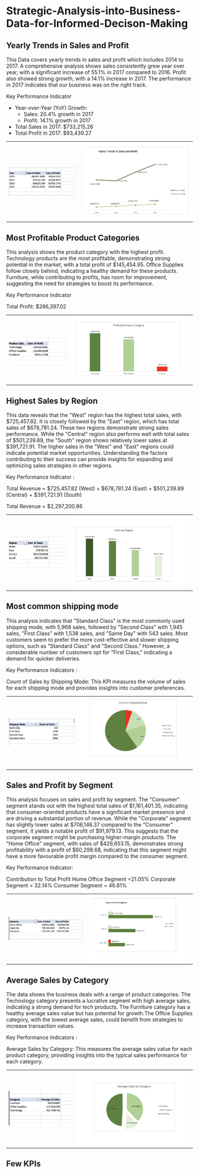 # Strategic-Analysis-into-Business-Data-for-Informed-Decison-Making

## Yearly Trends in Sales and Profit

This Data covers yearly trends in sales and profit which includes 2014 to 2017. A comprehensive analysis shows sales consistently grew year over year, with a significant increase of 55.1% in 2017 compared to 2016. Profit also showed strong growth, with a 14.1% increase in 2017.  The performance in 2017 indicates that our business was on the right track. 

Key Performance Indicator
* Year-over-Year (YoY) Growth:
    * Sales: 20.4% growth in 2017
    * Profit: 14.1% growth in 2017
* Total Sales in 2017: $733,215.26
* Total Profit in 2017: $93,439.27

<table>
  <tr>
    <td><img src="https://github.com/TomiiOkotie/Strategic-Analysis-into-Business-Data-for-Informed-Decison-Making/blob/main/Trendstab.png" alt="https://github.com/TomiiOkotie/Strategic-Analysis-into-Business-Data-for-Informed-Decison-Making/blob/main/Trendstab.png"></td>
    <td><img src="https://github.com/TomiiOkotie/Strategic-Analysis-into-Business-Data-for-Informed-Decison-Making/blob/main/trendschart.png" alt="https://github.com/TomiiOkotie/Strategic-Analysis-into-Business-Data-for-Informed-Decison-Making/blob/main/trendschart.png"></td>
  </tr>
</table>

## Most Profitable Product Categories

This analysis shows the product category with the highest profit. Technology products are the most profitable, demonstrating strong potential in the market, with a total profit of $145,454.95. Office Supplies follow closely behind, indicating a healthy demand for these products. Furniture, while contributing to profits, has room for improvement, suggesting the need for strategies to boost its performance.

Key Performance Indicator

Total Profit: $286,397.02

<table>
  <tr>
    <td><img src="https://github.com/TomiiOkotie/Strategic-Analysis-into-Business-Data-for-Informed-Decison-Making/blob/main/catab.png" alt="https://github.com/TomiiOkotie/Strategic-Analysis-into-Business-Data-for-Informed-Decison-Making/blob/main/catab.png"></td>
    <td><img src="https://github.com/TomiiOkotie/Strategic-Analysis-into-Business-Data-for-Informed-Decison-Making/blob/main/catchart.png" alt="https://github.com/TomiiOkotie/Strategic-Analysis-into-Business-Data-for-Informed-Decison-Making/blob/main/catchart.png"></td>
  </tr>
</table>


## Highest Sales by Region

This data reveals that the "West" region has the highest total sales, with $725,457.82. It is closely followed by the "East" region, which has total sales of $678,781.24. These two regions demonstrate strong sales performance. While the "Central" region also performs well with total sales of $501,239.89, the "South" region shows relatively lower sales at $391,721.91. The higher sales in the "West" and "East" regions could indicate potential market opportunities. Understanding the factors contributing to their success can provide insights for expanding and optimizing sales strategies in other regions.

Key Performance Indicator : 

Total Revenue  = $725,457.82 (West) + $678,781.24 (East) + $501,239.89 (Central) + $391,721.91 (South)

Total Revenue  = $2,297,200.86

<table>
  <tr>
    <td><img src="https://github.com/TomiiOkotie/Strategic-Analysis-into-Business-Data-for-Informed-Decison-Making/blob/main/regtab.png" alt="https://github.com/TomiiOkotie/Strategic-Analysis-into-Business-Data-for-Informed-Decison-Making/blob/main/regtab.png"></td>
    <td><img src="https://github.com/TomiiOkotie/Strategic-Analysis-into-Business-Data-for-Informed-Decison-Making/blob/main/regchart.png" alt="https://github.com/TomiiOkotie/Strategic-Analysis-into-Business-Data-for-Informed-Decison-Making/blob/main/regchart.png"></td>
  </tr>
</table>

## Most common shipping mode 


This analysis indicates that "Standard Class" is the most commonly used shipping mode, with 5,968 sales, followed by "Second Class" with 1,945 sales, "First Class" with 1,538 sales, and "Same Day" with 543 sales. Most customers seem to prefer the more cost-effective and slower shipping options, such as "Standard Class" and "Second Class." However, a considerable number of customers opt for "First Class," indicating a demand for quicker deliveries. 

Key Performance Indicators :

Count of Sales by Shipping Mode: This KPI measures the volume of sales for each shipping mode and provides insights into customer preferences.


<table>
  <tr>
    <td><img src="https://github.com/TomiiOkotie/Strategic-Analysis-into-Business-Data-for-Informed-Decison-Making/blob/main/shiptab.png" alt="https://github.com/TomiiOkotie/Strategic-Analysis-into-Business-Data-for-Informed-Decison-Making/blob/main/regtab.png"></td>
    <td><img src="https://github.com/TomiiOkotie/Strategic-Analysis-into-Business-Data-for-Informed-Decison-Making/blob/main/shipchart.png" alt="https://github.com/TomiiOkotie/Strategic-Analysis-into-Business-Data-for-Informed-Decison-Making/blob/main/regchart.png"></td>
  </tr>
</table>

## Sales and Profit by Segment

This analysis focuses on sales and profit by segment. The "Consumer" segment stands out with the highest total sales of $1,161,401.35, indicating that consumer-oriented products have a significant market presence and are driving a substantial portion of revenue.  While the "Corporate" segment has slightly lower sales at $706,146.37 compared to the "Consumer" segment, it yields a notable profit of $91,979.13. This suggests that the corporate segment might be purchasing higher-margin products. The "Home Office" segment, with sales of $429,653.15, demonstrates strong profitability with a profit of $60,298.68, indicating that this segment might have a more favourable profit margin compared to the consumer segment.

Key Performance Indicator:

Contribution to Total Profit 
Home Office Segment =21.05%
Corporate Segment = 32.14%
Consumer Segment = 46.81%

<table>
  <tr>
    <td><img src="https://github.com/TomiiOkotie/Strategic-Analysis-into-Business-Data-for-Informed-Decison-Making/blob/main/segtab.png" alt="https://github.com/TomiiOkotie/Strategic-Analysis-into-Business-Data-for-Informed-Decison-Making/blob/main/segtab.png"></td>
    <td><img src="https://github.com/TomiiOkotie/Strategic-Analysis-into-Business-Data-for-Informed-Decison-Making/blob/main/segchart.png" alt="https://github.com/TomiiOkotie/Strategic-Analysis-into-Business-Data-for-Informed-Decison-Making/blob/main/segchart.png"></td>
  </tr>
</table>

## Average Sales by Category

The data shows the business deals with a range of product categories.  The Technology category presents a lucrative segment with high average sales, indicating a strong demand for tech products. The Furniture category has a healthy average sales value but has potential for growth.The Office Supplies category, with the lowest average sales, could benefit from strategies to increase transaction values. 


Key Performance Indicators :

Average Sales by Category: This measures the average sales value for each product category, providing insights into the typical sales performance for each category.

<table>
  <tr>
    <td><img src="https://github.com/TomiiOkotie/Strategic-Analysis-into-Business-Data-for-Informed-Decison-Making/blob/main/avtab.png" alt="https://github.com/TomiiOkotie/Strategic-Analysis-into-Business-Data-for-Informed-Decison-Making/blob/main/avtab.png"></td>
    <td><img src="https://github.com/TomiiOkotie/Strategic-Analysis-into-Business-Data-for-Informed-Decison-Making/blob/main/avchart.png" alt="https://github.com/TomiiOkotie/Strategic-Analysis-into-Business-Data-for-Informed-Decison-Making/blob/main/avchart.png"></td>
  </tr>
</table>

## Few KPIs

